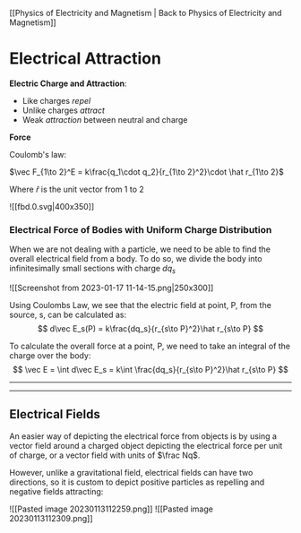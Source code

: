 [[Physics of Electricity and Magnetism | Back to Physics of Electricity and Magnetism]]

# Electrical Attraction

**Electric Charge and Attraction**:
- Like charges *repel*
- Unlike charges *attract*
- Weak *attraction* between neutral and charge

**Force**

Coulomb's law:

$\vec F_{1\to 2}^E = k\frac{q_1\cdot q_2}{r_{1\to 2}^2}\cdot \hat r_{1\to 2}$

Where $\hat r$ is the unit vector from 1 to 2



![[fbd.0.svg|400x350]]

### Electrical Force of Bodies with Uniform Charge Distribution

When we are not dealing with a particle, we need to be able to find the overall electrical field from a body. To do so, we divide the body into infinitesimally small sections with charge $dq_s$

![[Screenshot from 2023-01-17 11-14-15.png|250x300]]

Using Coulombs Law, we see that the electric field at point, P, from the source, s, can be calculated as:
$$
d\vec E_s(P) = k\frac{dq_s}{r_{s\to P}^2}\hat r_{s\to P}
$$

To calculate the overall force at a point, P, we need to take an integral of the charge over the body:
$$
\vec E = \int d\vec E_s = k\int \frac{dq_s}{r_{s\to P}^2}\hat r_{s\to P}
$$

---
---

## Electrical Fields

An easier way of depicting the electrical force from objects is by using a vector field around a charged object depicting the electrical force per unit of charge, or a vector field with units of $\frac Nq$.

However, unlike a gravitational field, electrical fields can have two directions, so it is custom to depict positive particles as repelling and negative fields attracting: 

![[Pasted image 20230113112259.png]]
![[Pasted image 20230113112309.png]]



